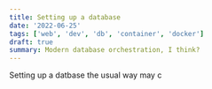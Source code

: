 ```yaml
---
title: Setting up a database
date: '2022-06-25'
tags: ['web', 'dev', 'db', 'container', 'docker']
draft: true
summary: Modern database orchestration, I think?
---
```


Setting up a datbase the usual way may c
